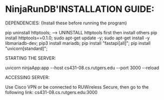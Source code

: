 # NinjaRunDB'INSTALLATION GUIDE:

DEPENDENCIES: (Install these before running the program)

pip uninstall httptools; --> UNINSTALL httptools first then install others
pip install httptools==0.1.0;
sudo apt-get update -y;
sudo apt-get install -y libmariadb-dev;
pip3 install mariadb;
pip install "fastapi[all]";
pip install "uvicorn[standard]";

STARTING THE SERVER:

uvicorn ninjaApp:app --host cs431-08.cs.rutgers.edu --port 3000 --reload

ACCESSING SERVER:

Use Cisco VPN or be connected to RUWireless Secure, then go to the following link:
cs431-08.cs.rutgers.edu:3000
